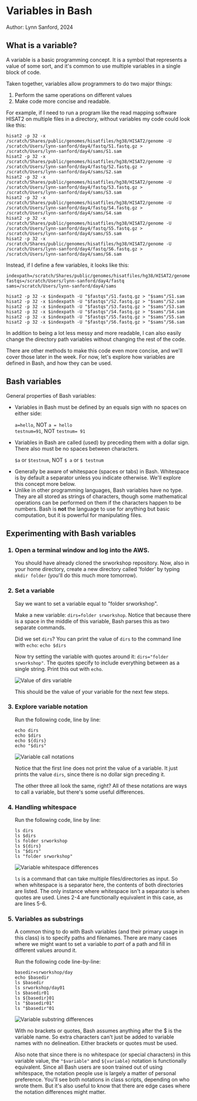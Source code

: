 # Variables in Bash
Author: Lynn Sanford, 2024

## What is a variable?
A variable is a basic programming concept. It is a symbol that represents a value of some sort, and it's common to use multiple variables in a single block of code.

Taken together, variables allow programmers to do two major things:
1. Perform the same operations on different values
2. Make code more concise and readable.

For example, if I need to run a program like the read mapping software HISAT2 on multiple files in a directory, without variables my code could look like this:

```
hisat2 -p 32 -x /scratch/Shares/public/genomes/hisatfiles/hg38/HISAT2/genome -U /scratch/Users/lynn-sanford/day4/fastq/S1.fastq.gz > /scratch/Users/lynn-sanford/day4/sams/S1.sam
hisat2 -p 32 -x /scratch/Shares/public/genomes/hisatfiles/hg38/HISAT2/genome -U /scratch/Users/lynn-sanford/day4/fastq/S2.fastq.gz > /scratch/Users/lynn-sanford/day4/sams/S2.sam
hisat2 -p 32 -x /scratch/Shares/public/genomes/hisatfiles/hg38/HISAT2/genome -U /scratch/Users/lynn-sanford/day4/fastq/S3.fastq.gz > /scratch/Users/lynn-sanford/day4/sams/S3.sam
hisat2 -p 32 -x /scratch/Shares/public/genomes/hisatfiles/hg38/HISAT2/genome -U /scratch/Users/lynn-sanford/day4/fastq/S4.fastq.gz > /scratch/Users/lynn-sanford/day4/sams/S4.sam
hisat2 -p 32 -x /scratch/Shares/public/genomes/hisatfiles/hg38/HISAT2/genome -U /scratch/Users/lynn-sanford/day4/fastq/S5.fastq.gz > /scratch/Users/lynn-sanford/day4/sams/S5.sam
hisat2 -p 32 -x /scratch/Shares/public/genomes/hisatfiles/hg38/HISAT2/genome -U /scratch/Users/lynn-sanford/day4/fastq/S6.fastq.gz > /scratch/Users/lynn-sanford/day4/sams/S6.sam
```

Instead, if I define a few variables, it looks like this:

```
indexpath=/scratch/Shares/public/genomes/hisatfiles/hg38/HISAT2/genome
fastqs=/scratch/Users/lynn-sanford/day4/fastq
sams=/scratch/Users/lynn-sanford/day4/sams

hisat2 -p 32 -x $indexpath -U "$fastqs"/S1.fastq.gz > "$sams"/S1.sam
hisat2 -p 32 -x $indexpath -U "$fastqs"/S2.fastq.gz > "$sams"/S2.sam
hisat2 -p 32 -x $indexpath -U "$fastqs"/S3.fastq.gz > "$sams"/S3.sam
hisat2 -p 32 -x $indexpath -U "$fastqs"/S4.fastq.gz > "$sams"/S4.sam
hisat2 -p 32 -x $indexpath -U "$fastqs"/S5.fastq.gz > "$sams"/S5.sam
hisat2 -p 32 -x $indexpath -U "$fastqs"/S6.fastq.gz > "$sams"/S6.sam
```

In addition to being a lot less messy and more readable, I can also easily change the directory path variables without changing the rest of the code.

There are other methods to make this code even more concise, and we'll cover those later in the week. For now, let's explore how variables are defined in Bash, and how they can be used.

## Bash variables
General properties of Bash variables:

<ul>
<li>
Variables in Bash must be defined by an equals sign with no spaces on either side:

<code>a=hello</code>, NOT <code>a = hello</code>\
<code>testnum=91</code>, NOT <code>testnum=   91</code>
</li>
<li>
Variables in Bash are called (used) by preceding them with a dollar sign. There also must be no spaces between characters.

`$a` or `$testnum`, NOT `$ a` or `$ testnum`
</li>
<li>
Generally be aware of whitespace (spaces or tabs) in Bash. Whitespace is by default a separator unless you indicate otherwise. We'll explore this concept more below.
</li>
<li>
Unlike in other programming languages, Bash variables have no type. They are all stored as strings of characters, though some mathematical operations can be performed on them if the characters happen to be numbers. Bash is <strong>not</strong> the language to use for anything but basic computation, but it is powerful for manipulating files.
</li>
</ul>

## Experimenting with Bash variables
<ol>
<h3><li>Open a terminal window and log into the AWS.</h3>

You should have already cloned the srworkshop repository. Now, also in your home directory, create a new directory called 'folder' by typing <code>mkdir folder</code> (you'll do this much more tomorrow).
</li>
<h3><li>Set a variable</h3>

Say we want to set a variable equal to "folder srworkshop".

Make a new variable: `dirs=folder srworkshop`. Notice that because there is a space in the middle of this variable, Bash parses this as two separate commands.

Did we set `dirs`? You can print the value of `dirs` to the command line with `echo`: `echo $dirs`

Now try setting the variable with quotes around it: `dirs="folder srworkshop"`. The quotes specify to include everything between as a single string. Print this out with `echo`.

![Value of dirs variable](md_images/value_dirs.png)

This should be the value of your variable for the next few steps. 
</li>
<h3><li>Explore variable notation</h3>

Run the following code, line by line:

```
echo dirs
echo $dirs
echo ${dirs}
echo "$dirs"
```

![Variable call notations](md_images/variable_call_notations.png)

Notice that the first line does not print the value of a variable. It just prints the value `dirs`, since there is no dollar sign preceding it.

The other three all look the same, right? All of these notations are ways to call a variable, but there's some useful differences.
</li>
<h3><li>Handling whitespace</h3>

Run the following code, line by line:

```
ls dirs
ls $dirs
ls folder srworkshop
ls ${dirs}
ls "$dirs"
ls "folder srworkshop"
```

![Variable whitespace differences](md_images/variable_whitespace_differences.png)

`ls` is a command that can take multiple files/directories as input. So when whitespace is a separator here, the contents of both directories are listed. The only instance where whitespace isn't a separator is when quotes are used. Lines 2-4 are functionally equivalent in this case, as are lines 5-6.
</li>
<h3><li>Variables as substrings</h3>

A common thing to do with Bash variables (and their primary usage in this class) is to specify paths and filenames. There are many cases where we might want to set a variable to <em>part</em> of a path and fill in different values around it.

Run the following code line-by-line:

```
basedir=srworkshop/day
echo $basedir
ls $basedir
ls srworkshop/day01
ls $basedir01
ls ${basedir}01
ls "$basedir01"
ls "$basedir"01
```

![Variable substring differences](md_images/variable_substring_differences.png)

With no brackets or quotes, Bash assumes anything after the $ is the variable name. So extra characters can't just be added to variable names with no delineation. Either brackets or quotes must be used.

Also note that since there is no whitespace (or special characters) in this variable value, the `"$variable"` and `${variable}` notation is functionally equivalent. Since all Bash users are soon trained out of using whitespace, the notation people use is largely a matter of personal preference. You'll see both notations in class scripts, depending on who wrote them. But it's also useful to know that there are edge cases where the notation differences might matter.
</li>
</ol>






